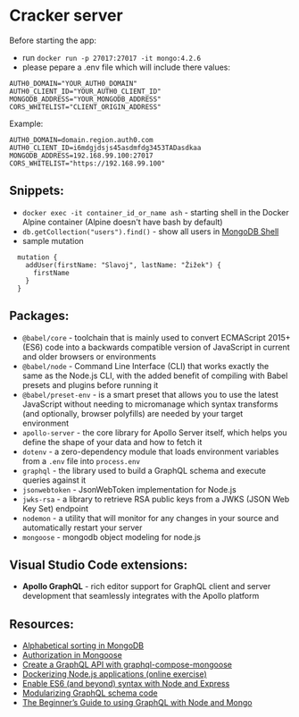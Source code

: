 # Cracker server

Before starting the app:

- run `docker run -p 27017:27017 -it mongo:4.2.6`
- please pepare a .env file which will include there values:

```
AUTH0_DOMAIN="YOUR_AUTH0_DOMAIN"
AUTH0_CLIENT_ID="YOUR_AUTH0_CLIENT_ID"
MONGODB_ADDRESS="YOUR_MONGODB_ADDRESS"
CORS_WHITELIST="CLIENT_ORIGIN_ADDRESS"
```

Example:

```
AUTH0_DOMAIN=domain.region.auth0.com
AUTH0_CLIENT_ID=i6mdgjdsjs45asdmfdg3453TADasdkaa
MONGODB_ADDRESS=192.168.99.100:27017
CORS_WHITELIST="https://192.168.99.100"
```

## Snippets:

- `docker exec -it container_id_or_name ash` - starting shell in the Docker Alpine container (Alpine doesn't have bash by default)
- `db.getCollection("users").find()` - show all users in [MongoDB Shell](https://docs.mongodb.com/manual/mongo/#working-with-the-mongo-shell)
- sample mutation

```
  mutation {
    addUser(firstName: "Slavoj", lastName: "Žižek") {
      firstName
    }
  }
```

## Packages:

- `@babel/core` - toolchain that is mainly used to convert ECMAScript 2015+ (ES6) code into a backwards compatible version of JavaScript in current and older browsers or environments
- `@babel/node` - Command Line Interface (CLI) that works exactly the same as the Node.js CLI, with the added benefit of compiling with Babel presets and plugins before running it
- `@babel/preset-env` - is a smart preset that allows you to use the latest JavaScript without needing to micromanage which syntax transforms (and optionally, browser polyfills) are needed by your target environment
- `apollo-server` - the core library for Apollo Server itself, which helps you define the shape of your data and how to fetch it
- `dotenv` - a zero-dependency module that loads environment variables from a `.env` file into `process.env`
- `graphql` - the library used to build a GraphQL schema and execute queries against it
- `jsonwebtoken` - JsonWebToken implementation for Node.js
- `jwks-rsa` - a library to retrieve RSA public keys from a JWKS (JSON Web Key Set) endpoint
- `nodemon` - a utility that will monitor for any changes in your source and automatically restart your server
- `mongoose` - mongodb object modeling for node.js

## Visual Studio Code extensions:

- **Apollo GraphQL** - rich editor support for GraphQL client and server development that seamlessly integrates with the Apollo platform

## Resources:

- [Alphabetical sorting in MongoDB](https://stackoverflow.com/questions/14279924/mongoose-sort-alphabetically)
- [Authorization in Mongoose](https://mongoosejs.com/docs/connections.html)
- [Create a GraphQL API with graphql-compose-mongoose](https://getstream.io/blog/tutorial-create-a-graphql-api-with-node-mongoose-and-express/)
- [Dockerizing Node.js applications (online exercise)](https://www.katacoda.com/courses/docker/3# "Katacoda course")
- [Enable ES6 (and beyond) syntax with Node and Express](https://www.freecodecamp.org/news/how-to-enable-es6-and-beyond-syntax-with-node-and-express-68d3e11fe1ab/)
- [Modularizing GraphQL schema code](https://www.apollographql.com/blog/modularizing-your-graphql-schema-code-d7f71d5ed5f2)
- [The Beginner’s Guide to using GraphQL with Node and Mongo](https://medium.com/@williamyang93/graphql-apollo-mongodb-mongoose-part-i-a727bb22f1f6)
